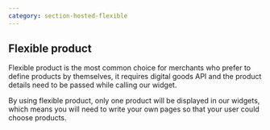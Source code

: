 ```yaml
---
category: section-hosted-flexible
---
```

## Flexible product

Flexible product is the most common choice for merchants who prefer to define products by themselves, it requires digital goods API and the product details need to be passed while calling our widget.

By using flexible product, only one product will be displayed in our widgets, which means you will need to write your own pages so that your user could choose products.